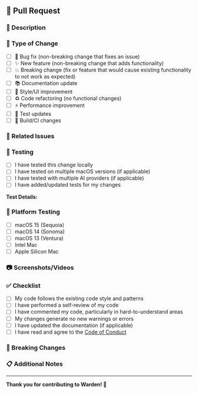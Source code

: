 ## 🔄 Pull Request

### 📝 Description

<!-- Provide a clear and concise description of what this PR does -->

### 🎯 Type of Change

<!-- Mark the relevant option with an "x" -->

- [ ] 🐛 Bug fix (non-breaking change that fixes an issue)
- [ ] ✨ New feature (non-breaking change that adds functionality)
- [ ] 💥 Breaking change (fix or feature that would cause existing functionality to not work as expected)
- [ ] 📚 Documentation update
- [ ] 🎨 Style/UI improvement
- [ ] ♻️ Code refactoring (no functional changes)
- [ ] ⚡ Performance improvement
- [ ] 🧪 Test updates
- [ ] 🔧 Build/CI changes

### 🔗 Related Issues

<!-- Link any related issues using "Fixes #123" or "Closes #123" for issues this PR resolves -->
<!-- Use "Related to #123" for issues this PR is related to but doesn't fully resolve -->

### 🧪 Testing

<!-- Describe how you tested your changes -->

- [ ] I have tested this change locally
- [ ] I have tested on multiple macOS versions (if applicable)
- [ ] I have tested with multiple AI providers (if applicable)
- [ ] I have added/updated tests for my changes

**Test Details:**

<!-- Describe your testing process -->

### 📱 Platform Testing

<!-- Mark all platforms you've tested on -->

- [ ] macOS 15 (Sequoia)
- [ ] macOS 14 (Sonoma)
- [ ] macOS 13 (Ventura)
- [ ] Intel Mac
- [ ] Apple Silicon Mac

### 📷 Screenshots/Videos

<!-- If your changes affect the UI, please add screenshots or screen recordings -->

### ✅ Checklist

- [ ] My code follows the existing code style and patterns
- [ ] I have performed a self-review of my code
- [ ] I have commented my code, particularly in hard-to-understand areas
- [ ] My changes generate no new warnings or errors
- [ ] I have updated the documentation (if applicable)
- [ ] I have read and agree to the [Code of Conduct](https://github.com/SidhuK/WardenApp/blob/main/CODE_OF_CONDUCT.md)

### 🔄 Breaking Changes

<!-- If this is a breaking change, describe what users need to know -->

### 📋 Additional Notes

<!-- Any additional information that reviewers should know -->

---

**Thank you for contributing to Warden! 🙏**
